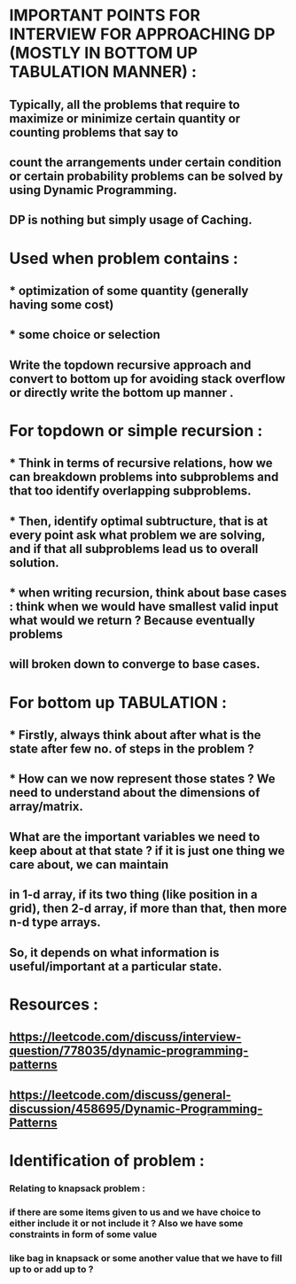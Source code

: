 # IMPORTANT POINTS FOR INTERVIEW FOR APPROACHING DP (MOSTLY IN BOTTOM UP TABULATION MANNER) :   
## Typically, all the problems that require to maximize or minimize certain quantity or counting problems that say to   
## count the arrangements under certain condition or certain probability problems can be solved by using Dynamic Programming.   
## DP is nothing but simply usage of Caching.   
# Used when problem contains :   
## * optimization of some quantity (generally having some cost)  
## * some choice or selection   
## Write the topdown recursive approach and convert to bottom up for avoiding stack overflow or directly write the bottom up manner .
# For topdown or simple recursion :
## * Think in terms of recursive relations, how we can breakdown problems into subproblems and that too identify overlapping subproblems.
## * Then, identify optimal subtructure, that is at every point ask what problem we are solving, and if that all subproblems lead us to overall solution.
## * when writing recursion, think about base cases : think when we would have smallest valid input what would we return ? Because eventually problems
## will broken down to converge to base cases.
# For bottom up TABULATION :   
## * Firstly, always think about after what is the state after few no. of steps in the problem ?  
## * How can we now represent those states ? We need to understand about the dimensions of array/matrix.   
## What are the important variables we need to keep about at that state ? if it is just one thing we care about, we can maintain  
## in 1-d array, if its two thing (like position in a grid), then 2-d array, if more than that, then more n-d type arrays.  
## So, it depends on what information is useful/important at a particular state.  
# Resources :    
##  https://leetcode.com/discuss/interview-question/778035/dynamic-programming-patterns     
## https://leetcode.com/discuss/general-discussion/458695/Dynamic-Programming-Patterns
# Identification of problem :
### Relating to knapsack problem :
### if there are some items given to us and we have choice to either include it or not include it ? Also we have some constraints in form of some value
### like bag in knapsack or some another value that we have to fill up to or add up to ?
